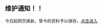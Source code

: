 ## 维护通知！！

今日起网页焕新，曾今的资料予以保存，[点击进入](https://github.com/CoolestEnoch/Course_SYU/blob/main/README.md)
